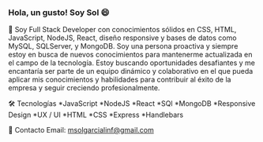 ### Hola, un gusto! Soy Sol 😄

💬
Soy Full Stack Developer con conocimientos sólidos en CSS, HTML, JavaScript, NodeJS, React, diseño responsive y bases de datos como MySQL, SQLServer, y MongoDB.
Soy una persona proactiva y siempre estoy en busca de nuevos conocimientos para mantenerme actualizada en el campo de la tecnología. Estoy buscando oportunidades desafiantes y me encantaría ser parte de un equipo dinámico y colaborativo en el que pueda aplicar mis conocimientos y habilidades para contribuir al éxito de la empresa y seguir creciendo profesionalmente.


🛠️ Tecnologías 
*JavaScript
*NodeJS
*React
*SQl
*MongoDB
*Responsive Design
*UX / UI
*HTML
*CSS
*Express
*Handlebars


📧 Contacto
Email: msolgarcialinf@gmail.com

